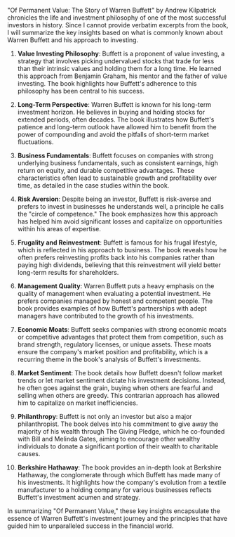 "Of Permanent Value: The Story of Warren Buffett" by Andrew Kilpatrick chronicles the life and investment philosophy of one of the most successful investors in history. Since I cannot provide verbatim excerpts from the book, I will summarize the key insights based on what is commonly known about Warren Buffett and his approach to investing.

1. **Value Investing Philosophy**: Buffett is a proponent of value investing, a strategy that involves picking undervalued stocks that trade for less than their intrinsic values and holding them for a long time. He learned this approach from Benjamin Graham, his mentor and the father of value investing. The book highlights how Buffett's adherence to this philosophy has been central to his success.

2. **Long-Term Perspective**: Warren Buffett is known for his long-term investment horizon. He believes in buying and holding stocks for extended periods, often decades. The book illustrates how Buffett's patience and long-term outlook have allowed him to benefit from the power of compounding and avoid the pitfalls of short-term market fluctuations.

3. **Business Fundamentals**: Buffett focuses on companies with strong underlying business fundamentals, such as consistent earnings, high return on equity, and durable competitive advantages. These characteristics often lead to sustainable growth and profitability over time, as detailed in the case studies within the book.

4. **Risk Aversion**: Despite being an investor, Buffett is risk-averse and prefers to invest in businesses he understands well, a principle he calls the "circle of competence." The book emphasizes how this approach has helped him avoid significant losses and capitalize on opportunities within his areas of expertise.

5. **Frugality and Reinvestment**: Buffett is famous for his frugal lifestyle, which is reflected in his approach to business. The book reveals how he often prefers reinvesting profits back into his companies rather than paying high dividends, believing that this reinvestment will yield better long-term results for shareholders.

6. **Management Quality**: Warren Buffett puts a heavy emphasis on the quality of management when evaluating a potential investment. He prefers companies managed by honest and competent people. The book provides examples of how Buffett's partnerships with adept managers have contributed to the growth of his investments.

7. **Economic Moats**: Buffett seeks companies with strong economic moats or competitive advantages that protect them from competition, such as brand strength, regulatory licenses, or unique assets. These moats ensure the company's market position and profitability, which is a recurring theme in the book's analysis of Buffett's investments.

8. **Market Sentiment**: The book details how Buffett doesn't follow market trends or let market sentiment dictate his investment decisions. Instead, he often goes against the grain, buying when others are fearful and selling when others are greedy. This contrarian approach has allowed him to capitalize on market inefficiencies.

9. **Philanthropy**: Buffett is not only an investor but also a major philanthropist. The book delves into his commitment to give away the majority of his wealth through The Giving Pledge, which he co-founded with Bill and Melinda Gates, aiming to encourage other wealthy individuals to donate a significant portion of their wealth to charitable causes.

10. **Berkshire Hathaway**: The book provides an in-depth look at Berkshire Hathaway, the conglomerate through which Buffett has made many of his investments. It highlights how the company's evolution from a textile manufacturer to a holding company for various businesses reflects Buffett's investment acumen and strategy.

In summarizing "Of Permanent Value," these key insights encapsulate the essence of Warren Buffett's investment journey and the principles that have guided him to unparalleled success in the financial world.